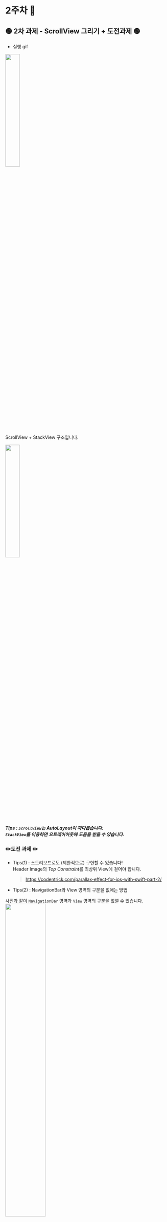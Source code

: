 # 2주차 🎉

## 🟢 2차 과제 - ScrollView 그리기 + 도전과제 🟢

- 실행 gif

<img src="../Screenshots/gif.gif" width="30%" height="30%">

ScrollView + StackView 구조입니다. </br>

<img src="../Screenshots/hirachy.png" height="30%" width="30%"> </br>

**_Tips : `ScrollView`는 AutoLayout이 까다롭습니다. </br>
`StackView`를 이용하면 오토레이아웃에 도움을 받을 수 있습니다._**

### **✏️도전 과제 ✏️**

- Tips(1) : 스토리보드로도 (제한적으로) 구현할 수 있습니다!</br>
  Header Image의 *Top Constraint*를 최상위 View에 걸어야 합니다.
  </br>

  > https://codentrick.com/parallax-effect-for-ios-with-swift-part-2/ </br>

- Tips(2) : NavigationBar와 View 영역의 구분을 없애는 방법

사진과 같이 `NavigationBar` 영역과 `View` 영역의 구분을 없앨 수 있습니다.
<img src="../Screenshots/transparentNavi.png" height="50%" width="50%"> </br>

코드는 다음과 같습니다.

```swift
        guard let navigationBar = self.navigationController?.navigationBar else { return }

        navigationBar.isTranslucent = false
        navigationBar.backgroundColor = UIColor.clear
        navigationBar.setBackgroundImage(UIImage(), for: UIBarMetrics.default)
        navigationBar.shadowImage = UIImage()
```

`ViewDidLoad()`에 적용시켜 줍니다.

### ✏️ 구현 방법 : ScrollView Delegate를 이용해서 Header Image의 Height를 수정하기

1. Outlet으로 ScrollView를 선언합니다.
2. `ViewDidLoad()`에 해당 코드 두줄을 선언합니다.

```swift
override func viewDidLoad() {
        super.viewDidLoad()

        mainScrollView.delegate = self
        mainScrollView.contentInsetAdjustmentBehavior = .never
    }
```

(1) delegate : 다른 객체의 행동에 변화를 줄 수 있는 개체. </br> 코드로 ScrollView를 수정해 줄 것이므로 delegate 선언을 해 줍니다.</br>
(2) ScrollView 내부의 ContentArea를 자동으로 수정해주는 속성입니다. 디폴트는 `.Automatic`이지만, 코드로 레이아웃을 수정해야 할 때는 해당 속성을 `.never`로 변경해주어야 합니다.
</br>

```swift
extension MainHomeVC: UIScrollViewDelegate {
    func scrollViewDidScroll(_ scrollView: UIScrollView) {

        if scrollView.contentOffset.y < 0 {
            headerImageHeightConstraint.constant =
                originHeaderImageHeight - scrollView.contentOffset.y
        } else {
            var height = originHeaderImageHeight - scrollView.contentOffset.y
            height = height > minimunImageHeight ? height : minimunImageHeight
            headerImageHeightConstraint.constant = height
        }
    }
}
```

> (1) `func scrollViewDidScroll(_ scrollView: UIScrollView)` : </br>
> Scroll이 시작될 때 호출되는 함수입니다. 매 스크롤마다 호출됩니다. </br></br>
> (2) `scrollView.contentOffset.y` : </br> > <img src="../Screenshots/contentOffset.png" height="5%" width="10%"> </br>
> 그림에서 회색 스크롤이라고 생각하면 좋습니다. 스크롤을 내릴수록 +, 올릴수록 -의 값을 리턴합니다.

따라서, `contentOffset`이 음수일 경우는 이미지의 사이즈를 크게, </br>
`contentOffset`이 양수일때는 이미지의 사이즈를 작게 해 주어야 합니다.

---

## 🟢 2차 추가 과제 - 계산기 🟢

- 실행 gif

<img src="../Screenshots/videos.gif" width="30%" height="30%">

### 1. StackView 구조 만들기

전체적인 StackView 구조를 먼저 만들어야 합니다. 전체 View Size를 7등분하여 사용하였습니다.
</br>

1 - 빈 StackView</br>
2 - UILabel StackView</br>
3 - Button</br>
4 - Button</br>
5 - Button</br>
6 - Button</br>
7 - Button</br>

1부터 7은 Horizontal Stack View, 그리고 이들을 감싸는 가장 큰 Vertical StackView 1개로
구성하였습니다. </br>

- Horizontal StackView </br>

각 버튼은 Equal Width 속성을 가지고 있습니다.

- Vertical StackView

각 StackView는 Equal Height 속성을 가지고 있습니다.</br>
만약 추가적인 높이 조절이 필요할 때는 `Multiplier`를 수정하여 높이 조절을 할 수 있습니다. </br>

### 2. 버튼 모양 세팅하기

Button이 여러개일 때는 Outlet Collections를 사용하는것이 좋습니다. </br>
실행 방법은 다음과 같습니다.

<center>
<img src="../Screenshots/connections.png" width="30%" height="30%"><img src="../Screenshots/outletcollections.png" width="30%" height="30%"> 
</center>
</br>
button의 Outlet을 설정해준 뒤에는 버튼의 모양을 설정해주어야 합니다.</br>
우측의 Attribute Inspector 창에서 설정해줄 수 있습니다. 코드로는 다음과 같이 설정해 줄 수 있습니다.

```swift
func setButtonLooksLike() {
        digitStackView.backgroundColor = .black
        displayView.backgroundColor = .black
        view.backgroundColor = .black

        for i in 0..<yellowOperations.count {
            let bt: UIButton = {
                let btn = yellowOperations[i]
                btn.titleLabel?.font = UIFont.systemFont(ofSize: 40)
                btn.setTitleColor(.white, for: .normal)
                btn.layer.cornerRadius = btn.frame.height/2
                btn.layer.borderWidth = 1
                btn.layer.borderColor = UIColor.clear.cgColor
                btn.clipsToBounds = true
                btn.backgroundColor = UIColor.calculatorColor(.orangeColor)

                return btn
            }()
        }
```

1. swift에서 `for ~ in ~` 의 형태는 위와 같습니다.
2. `btn.layer.cornerRadius` ~~~ `btn.clipsToBounds = true` : 해당 뷰를 원처럼 만들어 줍니다.

### 3. 필요한 AutoLayout 잡기

- UILabel AutoLayout

2번째 Horizontal StackView에는 UILabel이 있는데, 이는 기본적으로 오른쪽 정렬이여야 합니다. </br>
또한, 오른쪽에서 왼쪽으로 숫자가 쌓이며 커지는 형태이므로,
**LeftAnchor의 값은 계속 변해야 합니다.**

숫자가 계속 입력됨에 따라 -

> `LeftAnchor`----- **감소** ----- `UILabel` ----- **_0으로 유지_** ----- `RightAnchor`

이는 Constraint에서 Relation의 특성을 보아야 합니다.

<img src="../Screenshots/constraintrelation.png" width="30%" height="30%">

왼쪽 Constraint의 숫자는 점점 작아져야 하므로, </br>
Less Than or Equal으로 설정하면 Constraint 값보다 유동적으로 작아지게 됩니다.

코드로 설정하면 다음과 같습니다.

```swift
        let constraints = [
            display.leftAnchor.constraint(lessThanOrEqualTo: displayView.leftAnchor, constant: 320),
            display.rightAnchor.constraint(equalTo: displayView .rightAnchor, constant: 0),
            display.bottomAnchor.constraint(equalTo: displayView.bottomAnchor, constant: 10)
        ]
        NSLayoutConstraint.activate(constraints)
```

> 이상입니다. 감사합니다~! 😊 </br>
> 계산기 로직은 필요하신 경우 클론해서 쓰세요!
